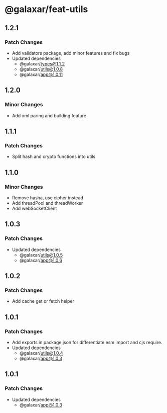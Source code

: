 # @galaxar/feat-utils

## 1.2.1

### Patch Changes

-   Add validators package, add minor features and fix bugs
-   Updated dependencies
    -   @galaxar/types@1.1.2
    -   @galaxar/utils@1.0.8
    -   @galaxar/app@1.0.11

## 1.2.0

### Minor Changes

-   Add xml paring and building feature

## 1.1.1

### Patch Changes

-   Split hash and crypto functions into utils

## 1.1.0

### Minor Changes

-   Remove hasha, use cipher instead
-   Add threadPool and threadWorker
-   Add webSocketClient

## 1.0.3

### Patch Changes

-   Updated dependencies
    -   @galaxar/utils@1.0.5
    -   @galaxar/app@1.0.6

## 1.0.2

### Patch Changes

-   Add cache get or fetch helper

## 1.0.1

### Patch Changes

-   Add exports in package json for differentiate esm import and cjs require.
-   Updated dependencies
    -   @galaxar/utils@1.0.4
    -   @galaxar/app@1.0.3

## 1.0.1

### Patch Changes

-   Updated dependencies
    -   @galaxar/app@1.0.3
